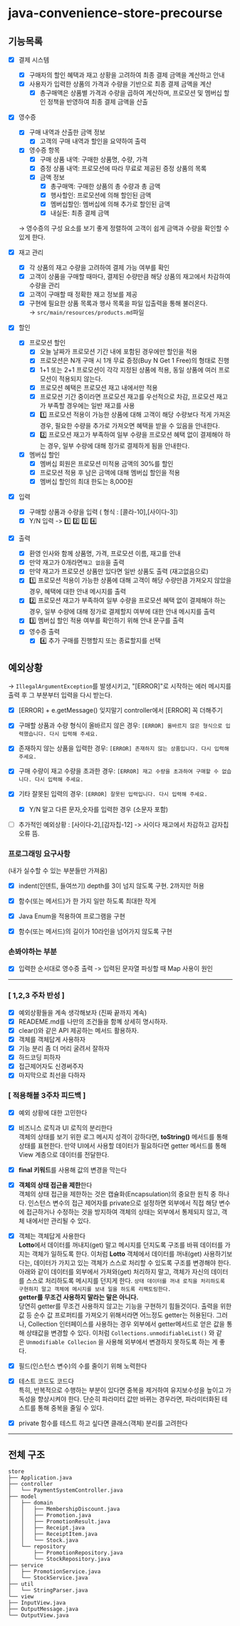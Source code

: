 # java-convenience-store-precourse

## 기능목록

- [x]  결제 시스템
    - [x]  구매자의 할인 혜택과 재고 상황을 고려하여 최종 결제 금액을 계산하고 안내
    - [x]  사용자가 입력한 상품의 가격과 수량을 기반으로 최종 결제 금액을 계산
        - [x]  총구매액은 상품별 가격과 수량을 곱하여 계산하며, 프로모션 및 멤버십 할인 정책을 반영하여 최종 결제 금액을 산출
- [x]  영수증
    - [x]  구매 내역과 산출한 금액 정보
        - [x]  고객의 구매 내역과 할인을 요약하여 출력
    - [x]  영수증 항목
        - [x]  구매 상품 내역: 구매한 상품명, 수량, 가격
        - [x]  증정 상품 내역: 프로모션에 따라 무료로 제공된 증정 상품의 목록
        - [x]  금액 정보
            - [x]  총구매액: 구매한 상품의 총 수량과 총 금액
            - [x]  행사할인: 프로모션에 의해 할인된 금액
            - [x]  멤버십할인: 멤버십에 의해 추가로 할인된 금액
            - [x]  내실돈: 최종 결제 금액

      → 영수증의 구성 요소를 보기 좋게 정렬하여 고객이 쉽게 금액과 수량을 확인할 수 있게 한다.

- [x]  재고 관리
    - [x]  각 상품의 재고 수량을 고려하여 결제 가능 여부를 확인
    - [x]  고객이 상품을 구매할 때마다, 결제된 수량만큼 해당 상품의 재고에서 차감하여 수량을 관리
    - [x]  고객이 구매할 때 정확한 재고 정보를 제공
    - [x]  구현에 필요한 상품 목록과 행사 목록을 파일 입출력을 통해 불러온다.  
    → `src/main/resources/products.md`파일
- [x]  할인
    - [x]  프로모션 할인
        - [x]  오늘 날짜가 프로모션 기간 내에 포함된 경우에만 할인을 적용
        - [x]  프로모션은 N개 구매 시 1개 무료 증정(Buy N Get 1 Free)의 형태로 진행
        - [x]  1+1 또는 2+1 프로모션이 각각 지정된 상품에 적용, 동일 상품에 여러 프로모션이 적용되지 않는다.
        - [x]  프로모션 혜택은 프로모션 재고 내에서만 적용
        - [x]  프로모션 기간 중이라면 프로모션 재고를 우선적으로 차감, 프로모션 재고가 부족할 경우에는 일반 재고를 사용
        - [x]  1️⃣ 프로모션 적용이 가능한 상품에 대해 고객이 해당 수량보다 적게 가져온 경우, 필요한 수량을 추가로 가져오면 혜택을 받을 수 있음을 안내한다.
        - [x]  2️⃣ 프로모션 재고가 부족하여 일부 수량을 프로모션 혜택 없이 결제해야 하는 경우, 일부 수량에 대해 정가로 결제하게 됨을 안내한다.
    - [x]  멤버십 할인
        - [x]  멤버십 회원은 프로모션 미적용 금액의 30%를 할인
        - [x]  프로모션 적용 후 남은 금액에 대해 멤버십 할인을 적용
        - [x]  멤버십 할인의 최대 한도는 8,000원
- [x]  입력
    - [x]  구매할 상품과 수량을 입력 ( 형식 : [콜라-10],[사이다-3])
    - [x]  Y/N 입력 -> 1️⃣ 2️⃣ 3️⃣ 4️⃣
- [x]  출력
    - [x]  환영 인사와 함께 상품명, 가격, 프로모션 이름, 재고를 안내 
      - [x] 만약 재고가 0개라면`재고 없음`을 출력
      - [x] 만약 재고가 프로모션 상품만 있다면 일반 상품도 출력 (재고없음으로)
    - [x]  1️⃣ 프로모션 적용이 가능한 상품에 대해 고객이 해당 수량만큼 가져오지 않았을 경우, 혜택에 대한 안내 메시지를 출력
    - [x]  2️⃣ 프로모션 재고가 부족하여 일부 수량을 프로모션 혜택 없이 결제해야 하는 경우, 일부 수량에 대해 정가로 결제할지 여부에 대한 안내 메시지를 출력
    - [x]  3️⃣ 멤버십 할인 적용 여부를 확인하기 위해 안내 문구를 출력
    - [x]  영수증 출력  
       - [x] 4️⃣ 추가 구매를 진행할지 또는 종료할지를 선택

## 예외상황

→ `IllegalArgumentException`를 발생시키고, "[ERROR]"로 시작하는 에러 메시지를 출력 후 그 부분부터 입력을 다시 받는다.
- [x] [ERROR] + e.getMessage() 잊지말기 controller에서 [ERROR] 꼭 더해주기
- [x]  구매할 상품과 수량 형식이 올바르지 않은 경우: `[ERROR] 올바르지 않은 형식으로 입력했습니다. 다시 입력해 주세요.`
- [x]  존재하지 않는 상품을 입력한 경우: `[ERROR] 존재하지 않는 상품입니다. 다시 입력해 주세요.`
- [x]  구매 수량이 재고 수량을 초과한 경우: `[ERROR] 재고 수량을 초과하여 구매할 수 없습니다. 다시 입력해 주세요.`
- [x]  기타 잘못된 입력의 경우: `[ERROR] 잘못된 입력입니다. 다시 입력해 주세요.`  
   - [x] Y/N 말고 다른 문자,숫자를 입력한 경우 (소문자 포함)
- [ ]  추가적인 예외상황 : [사이다-2],[감자칩-12] -> 사이다 재고에서 차감하고 감자칩 오류 뜸.

  
### 프로그래밍 요구사항
(내가 실수할 수 있는 부분들만 가져옴)
- [x]  indent(인덴트, 들여쓰기) depth를 3이 넘지 않도록 구현. 2까지만 허용
- [x]  함수(또는 메서드)가 한 가지 일만 하도록 최대한 작게
- [x]  Java Enum을 적용하여 프로그램을 구현
- [x]  함수(또는 메서드)의 길이가 10라인을 넘어가지 않도록 구현


### 손봐야하는 부분
- [x] 입력한 순서대로 영수증 출력 -> 입력된 문자열 파싱할 때 Map 사용이 원인
---
### [ 1,2,3 주차 반성 ]

- [x]  예외상황들을 계속 생각해보자 (진짜 끝까지 계속)
- [x]  READEME.md를 나만의 조건들을 함꼐 상세히 명시하자.
- [x]  clear()와 같은 API 제공하는 메서드 활용하자.
- [x]  객체를 객체답게 사용하자
- [x]  기능 분리 좀 더 머리 굴려서 잘하자
- [x]  하드코딩 피하자
- [x]  접근제어자도 신경써주자
- [x]  마지막으로 최선을 다하자

### [ 적용해볼 3주차 피드백 ] 

- [x]  예외 상황에 대한 고민한다
- [x]  비즈니스 로직과 UI 로직의 분리한다  
객체의 상태를 보기 위한 로그 메시지 성격이 강하다면, **toString()** 메서드를 통해 상태를 표현한다. 만약 UI에서 사용할 데이터가 필요하다면 getter 메서드를 통해 View 계층으로 데이터를 전달한다.

- [x]  **final 키워드**를 사용해 값의 변경을 막는다
- [x]  **객체의 상태 접근을 제한**한다  
객체의 상태 접근을 제한하는 것은 캡슐화(Encapsulation)의 중요한 원칙 중 하나다. 인스턴스 변수의 접근 제어자를 private으로 설정하면 외부에서 직접 해당 변수에 접근하거나 수정하는 것을 방지하여 객체의 상태는 외부에서 통제되지 않고, 객체 내에서만 관리될 수 있다.

- [x]  객체는 객체답게 사용한다  
**Lotto**에서 데이터를 꺼내지(get) 말고 메시지를 던지도록 구조를 바꿔 데이터를 가지는 객체가 일하도록 한다. 이처럼 **Lotto** 객체에서 데이터를 꺼내(get) 사용하기보다는, 데이터가 가지고 있는 객체가 스스로 처리할 수 있도록 구조를 변경해야 한다. 아래와 같이 데이터를 외부에서 가져와(get) 처리하지 말고, 객체가 자신의 데이터를 스스로 처리하도록 메시지를 던지게 한다.
`상태 데이터를 꺼내 로직을 처리하도록 구현하지 말고 객체에 메시지를 보내 일을 하도록 리팩토링한다.`  
**getter를 무조건 사용하지 말라는 말은 아니다.**  
당연히 getter를 무조건 사용하지 않고는 기능을 구현하기 힘들것이다. 출력을 위한 값 등 순수 값 프로퍼티를 가져오기 위해서라면 어느정도 getter는 허용된다. 그러나, Collection 인터페이스를 사용하는 경우 외부에서 getter메서드로 얻은 값을 통해 상태값을 변경할 수 있다.
이처럼 `Collections.unmodifiableList()` 와 같은 `Unmodifiable Collecion` 을 사용해 외부에서 변경하지 못하도록 하는 게 좋다.

- [x]  필드(인스턴스 변수)의 수를 줄이기 위해 노력한다
- [x]  테스트 코드도 코드다  
특히, 반복적으로 수행하는 부분이 있다면 중복을 제거하여 유지보수성을 높이고 가독성을 향상시켜야 한다. 단순히 파라미터 값만 바뀌는 경우라면, 파라미터화된 테스트를 통해 중복을 줄일 수 있다.

- [x]  private 함수를 테스트 하고 싶다면 클래스(객체) 분리를 고려한다

---
## 전체 구조
```
store
├── Application.java
├── controller
│   └── PaymentSystemController.java
├── model
│   ├── domain
│   │   ├── MembershipDiscount.java
│   │   ├── Promotion.java
│   │   ├── PromotionResult.java
│   │   ├── Receipt.java
│   │   ├── ReceiptItem.java
│   │   └── Stock.java
│   └── repository
│       ├── PromotionRepository.java
│       └── StockRepository.java
├── service
│   ├── PromotionService.java
│   └── StockService.java
├── util
│   └── StringParser.java
└── view
├── InputView.java
├── OutputMessage.java
└── OutputView.java
```